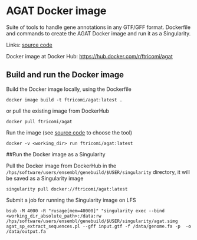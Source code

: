 # AGAT Docker image

Suite of tools to handle gene annotations in any GTF/GFF format.
Dockerfile and commands to create the AGAT Docker image and run it as a Singularity.

Links:
[source code](https://github.com/NBISweden/AGAT)

Docker image at Docker Hub:
https://hub.docker.com/r/ftricomi/agat


## Build and run the Docker image

Build the Docker image locally, using the Dockerfile
```
docker image build -t ftricomi/agat:latest .
```
or pull the existing image from DockerHub 
```
docker pull ftricomi/agat
```

Run the image (see [source code](https://github.com/NBISweden/AGAT) to choose the tool)
```
docker -v <working_dir> run ftricomi/agat:latest 
```

##Run the Docker image as a  Singularity 

Pull the Docker image from DockerHub in the `/hps/software/users/ensembl/genebuild/$USER/singularity` directory, it will be saved as a Singularity image
```
singularity pull docker://ftricomi/agat:latest
```

Submit a job for running the Singularity image on LFS
```
bsub -M 4000 -R "rusage[mem=40000]" "singularity exec --bind <working_dir_absolute_path>:/data:rw /hps/software/users/ensembl/genebuild/$USER/singularity/agat.simg agat_sp_extract_sequences.pl --gff input.gtf -f /data/genome.fa -p  -o /data/output.fa
```
